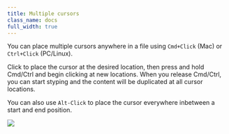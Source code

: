 ```yaml
---
title: Multiple cursors
class_name: docs
full_width: true
---
```


You can place multiple cursors anywhere in a file using `Cmd+Click` (Mac) or `Ctrl+Click` (PC/Linux).

Click to place the cursor at the desired location, then press and hold Cmd/Ctrl and begin clicking at new locations. When you release Cmd/Ctrl, you can start styping and the content will be duplicated at all cursor locations.

You can also use `Alt-Click` to place the cursor everywhere inbetween a start and end position.

![](blog/multiple-cursors.gif)